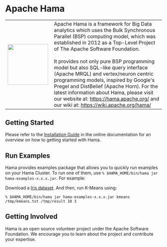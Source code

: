 # Apache Hama

<TABLE  border="0" cellspacing="0" cellpadding="0"><TBODY><TR border:0><TD width="130">
<img src="http://hama.apache.org/images/hama_paint_logo.png" width="130" align="left"></TD><TD> Apache Hama is a framework for Big Data analytics which uses the Bulk Synchronous Parallel (BSP) computing model, which was established in 2012 as a Top-Level Project of The Apache Software Foundation.
<BR><BR>
It provides not only pure BSP programming model but also SQL-like query interface (Apache MRQL) and vertex/neuron centric programming models, inspired by Google's Pregel and DistBelief (Apache Horn). For the latest information about Hama, please visit our website at: <a href="https://hama.apache.org/">https://hama.apache.org/</a> and our wiki at: <a href="https://wiki.apache.org/hama/">https://wiki.apache.org/hama/</a>
</TD><TR></TBODY></TABLE>

## Getting Started

Please refer to the [Installation Guide](http://wiki.apache.org/hama/GettingStarted) in the online documentation for an overview on how to getting started with Hama.

## Run Examples

Hama provides examples package that allows you to quickly run examples on your Hama Cluster. To run one of them, use `% $HAMA_HOME/bin/hama jar hama-examples-x.x.x.jar`. For example:

Download a [Iris dataset](http://people.apache.org/~edwardyoon/kmeans.txt). And then, run K-Means using:

`% $HAMA_HOME/bin/hama jar hama-examples-x.x.x.jar kmeans /tmp/kmeans.txt /tmp/result 10 3`

## Getting Involved

Hama is an open source volunteer project under the Apache Software Foundation. We encourage you to learn about the project and contribute your expertise. 
